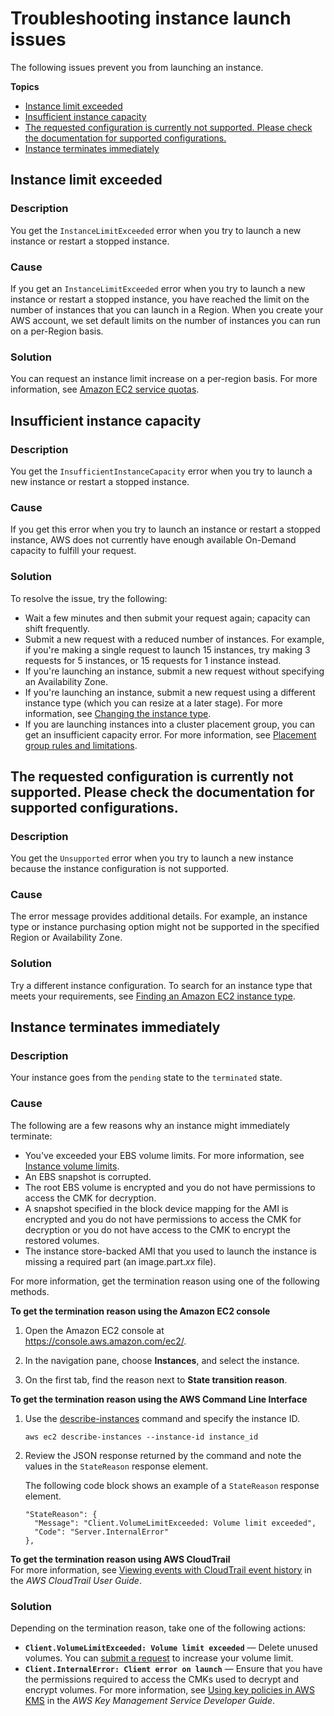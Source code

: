 # Troubleshooting instance launch issues<a name="troubleshooting-launch"></a>

The following issues prevent you from launching an instance\.

**Topics**
+ [Instance limit exceeded](#troubleshooting-launch-limit)
+ [Insufficient instance capacity](#troubleshooting-launch-capacity)
+ [The requested configuration is currently not supported\. Please check the documentation for supported configurations\.](#troubleshooting-instance-configuration)
+ [Instance terminates immediately](#troubleshooting-launch-internal)

## Instance limit exceeded<a name="troubleshooting-launch-limit"></a>

### Description<a name="troubleshooting-launch-limit-description"></a>

You get the `InstanceLimitExceeded` error when you try to launch a new instance or restart a stopped instance\.

### Cause<a name="troubleshooting-launch-limit-cause"></a>

If you get an `InstanceLimitExceeded` error when you try to launch a new instance or restart a stopped instance, you have reached the limit on the number of instances that you can launch in a Region\. When you create your AWS account, we set default limits on the number of instances you can run on a per\-Region basis\.

### Solution<a name="troubleshooting-launch-limit-solution"></a>

You can request an instance limit increase on a per\-region basis\. For more information, see [Amazon EC2 service quotas](ec2-resource-limits.md)\.

## Insufficient instance capacity<a name="troubleshooting-launch-capacity"></a>

### Description<a name="troubleshooting-launch-capacity-description"></a>

You get the `InsufficientInstanceCapacity` error when you try to launch a new instance or restart a stopped instance\.

### Cause<a name="troubleshooting-launch-capacity-description"></a>

If you get this error when you try to launch an instance or restart a stopped instance, AWS does not currently have enough available On\-Demand capacity to fulfill your request\.

### Solution<a name="troubleshooting-launch-capacity-description"></a>

To resolve the issue, try the following:
+ Wait a few minutes and then submit your request again; capacity can shift frequently\.
+ Submit a new request with a reduced number of instances\. For example, if you're making a single request to launch 15 instances, try making 3 requests for 5 instances, or 15 requests for 1 instance instead\.
+ If you're launching an instance, submit a new request without specifying an Availability Zone\.
+ If you're launching an instance, submit a new request using a different instance type \(which you can resize at a later stage\)\. For more information, see [Changing the instance type](ec2-instance-resize.md)\.
+ If you are launching instances into a cluster placement group, you can get an insufficient capacity error\. For more information, see [Placement group rules and limitations](placement-groups.md#concepts-placement-groups)\.

## The requested configuration is currently not supported\. Please check the documentation for supported configurations\.<a name="troubleshooting-instance-configuration"></a>

### Description<a name="troubleshooting-instance-configuration-description"></a>

You get the `Unsupported` error when you try to launch a new instance because the instance configuration is not supported\.

### Cause<a name="troubleshooting-instance-configuration-cause"></a>

The error message provides additional details\. For example, an instance type or instance purchasing option might not be supported in the specified Region or Availability Zone\.

### Solution<a name="troubleshooting-instance-configuration-solution"></a>

Try a different instance configuration\. To search for an instance type that meets your requirements, see [Finding an Amazon EC2 instance type](instance-discovery.md)\.

## Instance terminates immediately<a name="troubleshooting-launch-internal"></a>

### Description<a name="troubleshooting-launch-internal-description"></a>

Your instance goes from the `pending` state to the `terminated` state\.

### Cause<a name="troubleshooting-launch-internal-cause"></a>

The following are a few reasons why an instance might immediately terminate:
+ You've exceeded your EBS volume limits\. For more information, see [Instance volume limits](volume_limits.md)\.
+ An EBS snapshot is corrupted\.
+ The root EBS volume is encrypted and you do not have permissions to access the CMK for decryption\.
+ A snapshot specified in the block device mapping for the AMI is encrypted and you do not have permissions to access the CMK for decryption or you do not have access to the CMK to encrypt the restored volumes\.
+ The instance store\-backed AMI that you used to launch the instance is missing a required part \(an image\.part\.*xx* file\)\.

For more information, get the termination reason using one of the following methods\.

**To get the termination reason using the Amazon EC2 console**

1. Open the Amazon EC2 console at [https://console\.aws\.amazon\.com/ec2/](https://console.aws.amazon.com/ec2/)\.

1. In the navigation pane, choose **Instances**, and select the instance\.

1. On the first tab, find the reason next to **State transition reason**\.

**To get the termination reason using the AWS Command Line Interface**

1. Use the [describe\-instances](https://docs.aws.amazon.com/cli/latest/reference/ec2/describe-instances.html) command and specify the instance ID\.

   ```
   aws ec2 describe-instances --instance-id instance_id
   ```

1. Review the JSON response returned by the command and note the values in the `StateReason` response element\.

   The following code block shows an example of a `StateReason` response element\.

   ```
   "StateReason": {
     "Message": "Client.VolumeLimitExceeded: Volume limit exceeded", 
     "Code": "Server.InternalError"
   },
   ```

**To get the termination reason using AWS CloudTrail**  
For more information, see [Viewing events with CloudTrail event history](https://docs.aws.amazon.com/awscloudtrail/latest/userguide/view-cloudtrail-events.html) in the *AWS CloudTrail User Guide*\.

### Solution<a name="troubleshooting-launch-internal-solution"></a>

Depending on the termination reason, take one of the following actions:
+ **`Client.VolumeLimitExceeded: Volume limit exceeded`** — Delete unused volumes\. You can [submit a request](https://console.aws.amazon.com/support/home#/case/create?issueType=service-limit-increase&limitType=service-code-ebs) to increase your volume limit\.
+ **`Client.InternalError: Client error on launch`** — Ensure that you have the permissions required to access the CMKs used to decrypt and encrypt volumes\. For more information, see [Using key policies in AWS KMS](https://docs.aws.amazon.com/kms/latest/developerguide/key-policies.html) in the *AWS Key Management Service Developer Guide*\.